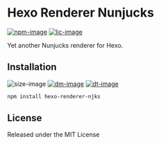 # Hexo Renderer Nunjucks

[![npm-image]][npm-url]
[![lic-image]](LICENSE)

Yet another Nunjucks renderer for Hexo.

## Installation

![size-image]
[![dm-image]][npm-url]
[![dt-image]][npm-url]

```bash
npm install hexo-renderer-njks
```

## License

Released under the MIT License

[npm-image]: https://img.shields.io/npm/v/hexo-renderer-njks?style=flat-square
[lic-image]: https://img.shields.io/npm/l/hexo-renderer-njks?style=flat-square

[size-image]: https://img.shields.io/github/languages/code-size/next-theme/hexo-renderer-njks?style=flat-square
[dm-image]: https://img.shields.io/npm/dm/hexo-renderer-njks?style=flat-square
[dt-image]: https://img.shields.io/npm/dt/hexo-renderer-njks?style=flat-square

[npm-url]: https://www.npmjs.com/package/hexo-renderer-njks
